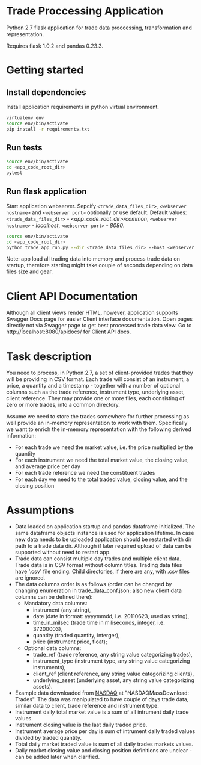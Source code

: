 # Trade Proccessing Application

Python 2.7 flask application for trade data proccessing, transformation and representation.

Requires flask 1.0.2 and pandas 0.23.3.

# Getting started

## Install dependencies

Install application requirements in python virtual environment.

```bash
virtualenv env
source env/bin/activate
pip install -r requirements.txt
```

## Run tests

```bash
source env/bin/activate
cd <app_code_root_dir>
pytest
```

## Run flask application

Start application webserver. Sepcify `<trade_data_files_dir>`, `<webserver hostname>` and `<webserver port>` optionally or use default.
Default values: `<trade_data_files_dir>` - <i><app_code_root_dir>/common</i>, `<webserver hostname>` - <i>localhost</i>, `<webserver port>` - <i>8080</i>.

```bash
source env/bin/activate
cd <app_code_root_dir>
python trade_app_run.py --dir <trade_data_files_dir> --host <webserver hostname> --port <webserver port>
```

Note: app load all trading data into memory and process trade data on startup, therefore starting might take couple of seconds depending on data files size and gear.

# Client API Documentation

Although all client views render HTML, however, application supports Swagger Docs page for easier Client interface documentation. Open pages directly not via Swagger page to get best processed trade data view.
Go to http://localhost:8080/apidocs/ for Client API docs.


# Task description

You need to process, in Python 2.7, a set of client-provided trades that they will be providing in CSV format. Each trade will consist of an instrument, a price, a quantity and a timestamp - together with a number of optional columns such as the trade reference, instrument type, underlying asset, client reference. They may provide one or more files, each consisting of zero or more trades, into a common directory.
 
Assume we need to store the trades somewhere for further processing as well provide an in-memory representation to work with them. Specifically we want to enrich the in-memory representation with the following derived information:
+ For each trade we need the market value, i.e. the price multiplied by the quantity
+ For each instrument we need the total market value, the closing value, and average price per day
+ For each trade reference we need the constituent trades
+ For each day we need to the total traded value, closing value, and the closing position
 
# Assumptions

+ Data loaded on application startup and pandas dataframe initialized. The same dataframe objects instance is used for application lifetime. In case new data needs to be uploaded application should be restarted with dir path to a trade data dir. Although if later required upload of data can be supported without need to restart app.
+ Trade data can consist multiple day trades and multiple client data. Trade data is in CSV format without column titles. Trading data files have '.csv' file ending. Child directories, if there are any, with .csv files are ignored.
+ The data columns order is as follows (order can be changed by changing enumeration in trade_data_conf.json; also new client data columns can be defined there):
    - Mandatory data columns:
        - instrument (any string),
        - date (date in format: yyyymmdd, i.e. 20110623, used as string),
        - time_in_milsec (trade time in miliseconds, integer, i.e. 37200003),
        - quantity (traded quantity, interger),
        - price (instrument price, float);
    - Optional data columns:
        - trade_ref (trade reference, any string value categorizing trades),
        - instrument_type (instrument type, any string value categorizing instruments),
        - client_ref (client reference, any string value categorizing clients),
        - underlying_asset (underlying asset, any string value categorizing assets).
+ Example data downloaded from [NASDAQ](http://www.nasdaqdod.com/Samples.aspx) at "NASDAQMassDownload: Trades". The data was manipulated to have couple of days trade data, similar data to client, trade reference and instrument type.
+ Instrument daily total market value is a sum of all intrument daily trade values.
+ Instrument closing value is the last daily traded price.
+ Instrument average price per day is sum of intrument daily traded values divided by traded quantity.
+ Total daily market traded value is sum of all daily trades markets values.
+ Daily market closing value and closing position definitions are unclear - can be added later when clarified.
